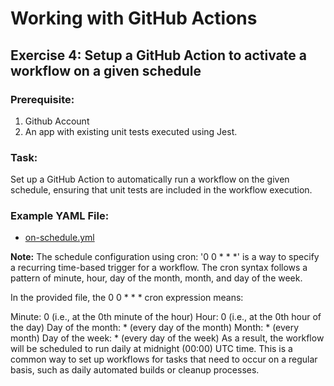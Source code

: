 # Working with GitHub Actions

## Exercise 4: Setup a GitHub Action to activate a workflow on a given schedule
### Prerequisite:
1. Github Account
2. An app with existing unit tests executed using Jest.
### Task:
Set up a GitHub Action to automatically run a workflow on the given schedule, ensuring that unit tests are included in the workflow execution.
### Example YAML File:
* [on-schedule.yml](.github/workflows/on-schedule.yml)

**Note:**
The schedule configuration using cron: '0 0 * * *' is a way to specify a recurring time-based trigger for a workflow. The cron syntax follows a pattern of minute, hour, day of the month, month, and day of the week.

In the provided file, the 0 0 * * * cron expression means:

Minute: 0 (i.e., at the 0th minute of the hour)
Hour: 0 (i.e., at the 0th hour of the day)
Day of the month: * (every day of the month)
Month: * (every month)
Day of the week: * (every day of the week)
As a result, the workflow will be scheduled to run daily at midnight (00:00) UTC time. This is a common way to set up workflows for tasks that need to occur on a regular basis, such as daily automated builds or cleanup processes.
